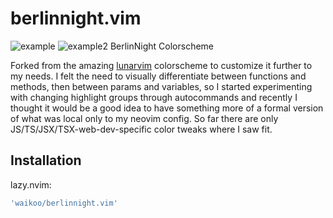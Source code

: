 # berlinnight.vim
![example](https://i.imgur.com/RlLa4On.png)
![example2](https://i.imgur.com/vYMke06.png)
BerlinNight Colorscheme

Forked from the amazing [lunarvim](https://github.com/LunarVim/lunar.vim) colorscheme to customize it further to my needs.
I felt the need to visually differentiate between functions and methods, then between params and variables, so I started experimenting with changing highlight groups through autocommands and recently I thought it would be a good idea to have something more of a formal version of what was local only to my neovim config. So far there are only JS/TS/JSX/TSX-web-dev-specific color tweaks where I saw fit.

## Installation
lazy.nvim:

```lua
'waikoo/berlinnight.vim'
```
